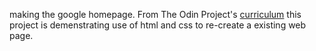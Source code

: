 making the google homepage.
From The Odin Project's [curriculum](http://www.theodinproject.com/courses/web-development-101/lessons/html-css)
this project is demenstrating use of html and css to re-create a existing web page.
